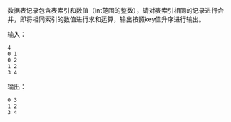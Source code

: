 数据表记录包含表索引和数值（int范围的整数），请对表索引相同的记录进行合并，即将相同索引的数值进行求和运算，输出按照key值升序进行输出。

输入：

```
4
0 1
0 2
1 2
3 4
```

输出：

```
0 3
1 2
3 4
```